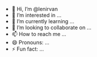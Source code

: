 - 👋 Hi, I’m @lenirvan
- 👀 I’m interested in ...
- 🌱 I’m currently learning ...
- 💞️ I’m looking to collaborate on ...
- 📫 How to reach me ...
- 😄 Pronouns: ...
- ⚡ Fun fact: ...

<!---
lenirvan/lenirvan is a ✨ special ✨ repository because its `README.md` (this file) appears on your GitHub profile.
You can click the Preview link to take a look at your changes.
--->
